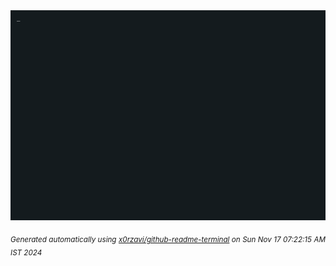 <div align="justify">
<picture>
    <source media="(prefers-color-scheme: dark)" srcset="./output.gif">
    <source media="(prefers-color-scheme: light)" srcset="./output.gif">
    <img alt="GIFOS" src="output.gif">
</picture>

<sub><i>Generated automatically using [x0rzavi/github-readme-terminal](https://github.com/x0rzavi/github-readme-terminal) on Sun Nov 17 07:22:15 AM IST 2024</i></sub>

<!-- <details>
<summary>More details</summary>

</details> -->
</div>

<!-- Image deletion URL: NONE -->